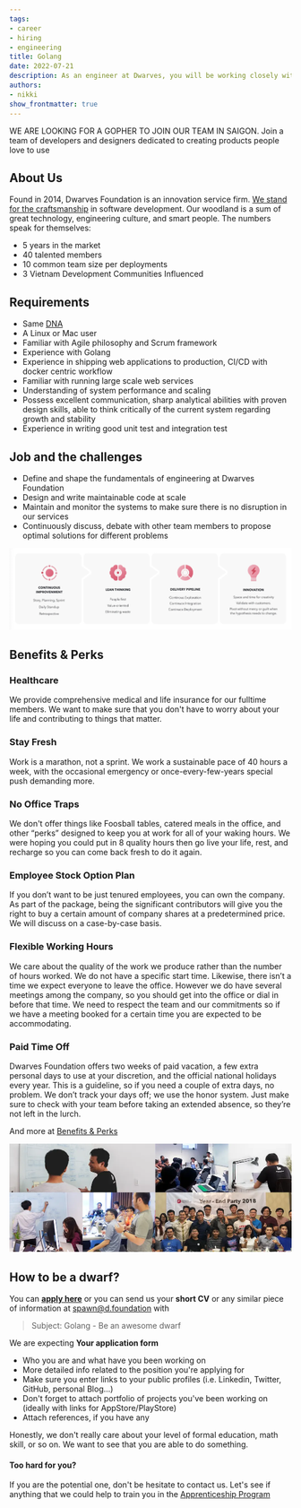 ```yaml
---
tags: 
- career
- hiring
- engineering
title: Golang
date: 2022-07-21
description: As an engineer at Dwarves, you will be working closely with a team of talented, kind people and working directly with our clients. There is a lot of freedom to contribute to the quality of the project and improve, or prove yourself
authors: 
- nikki
show_frontmatter: true
---
```


WE ARE LOOKING FOR A GOPHER TO JOIN OUR TEAM IN SAIGON. Join a team of developers and designers dedicated to creating products people love to use

## About Us
Found in 2014, Dwarves Foundation is an innovation service firm. [We stand for the craftsmanship](../additional-info/what-we-stand-for.md) in software development. Our woodland is a sum of great technology, engineering culture, and smart people. The numbers speak for themselves:

* 5 years in the market
* 40 talented members
* 10 common team size per deployments
* 3 Vietnam Development Communities Influenced

## Requirements
* Same [DNA](../additional-info/what-we-value.md)
* A Linux or Mac user
* Familiar with Agile philosophy and Scrum framework
* Experience with Golang
* Experience in shipping web applications to production, CI/CD with docker centric workflow
* Familiar with running large scale web services
* Understanding of system performance and scaling
* Possess excellent communication, sharp analytical abilities with proven design skills, able to think critically of the current system regarding growth and stability
* Experience in writing good unit test and integration test

## Job and the challenges
* Define and shape the fundamentals of engineering at Dwarves Foundation
* Design and write maintainable code at scale
* Maintain and monitor the systems to make sure there is no disruption in our services
* Continuously discuss, debate with other team members to propose optimal solutions for different problems

![](assets/golang_process.webp)

## Benefits & Perks
### Healthcare
We provide comprehensive medical and life insurance for our fulltime members. We want to make sure that you don't have to worry about your life and contributing to things that matter.

### Stay Fresh
Work is a marathon, not a sprint. We work a sustainable pace of 40 hours a week, with the occasional emergency or once-every-few-years special push demanding more.

### No Office Traps
We don't offer things like Foosball tables, catered meals in the office, and other “perks” designed to keep you at work for all of your waking hours. We were hoping you could put in 8 quality hours then go live your life, rest, and recharge so you can come back fresh to do it again.

### Employee Stock Option Plan
If you don’t want to be just tenured employees, you can own the company. As part of the package, being the significant contributors will give you the right to buy a certain amount of company shares at a predetermined price. We will discuss on a case-by-case basis.

### Flexible Working Hours
We care about the quality of the work we produce rather than the number of hours worked. We do not have a specific start time. Likewise, there isn’t a time we expect everyone to leave the office. However we do have several meetings among the company, so you should get into the office or dial in before that time. We need to respect the team and our commitments so if we have a meeting booked for a certain time you are expected to be accommodating. 

### Paid Time Off
Dwarves Foundation offers two weeks of paid vacation, a few extra personal days to use at your discretion, and the official national holidays every year. This is a guideline, so if you need a couple of extra days, no problem. We don’t track your days off; we use the honor system. Just make sure to check with your team before taking an extended absence, so they’re not left in the lurch.

And more at [Benefits & Perks](../additional-info/benefits-and-perks.md)

![](assets/golang_team.webp)

## How to be a dwarf?
You can [**apply here**](https://dwarves.careers/jobs/software-engineer-golang--dwarves-foundation--saigon/) or you can send us your **short CV** or any similar piece of information at [spawn@d.foundation](mailto:spawn@d.foundation) with 

 > 
 > Subject: Golang - Be an awesome dwarf

We are expecting **Your application form**

* Who you are and what have you been working on
* More detailed info related to the position you're applying for
* Make sure you enter links to your public profiles (i.e. Linkedin, Twitter, GitHub, personal Blog...)
* Don't forget to attach portfolio of projects you've been working on (ideally with links for AppStore/PlayStore)
* Attach references, if you have any

Honestly, we don't really care about your level of formal education, math skill, or so on. We want to see that you are able to do something.

#### Too hard for you?
If you are the potential one, don't be hesitate to contact us. Let's see if anything that we could help to train you in the [Apprenticeship Program](Apprentice.md)
